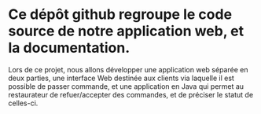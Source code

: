 # Ce dépôt github regroupe le code source de notre application web, et la documentation.

Lors de ce projet, nous allons développer une application web séparée en deux parties, une interface Web destinée aux clients via laquelle il est possible de passer commande, et une application en Java qui permet au restaurateur de refuer/accepter des commandes, et de préciser le statut de celles-ci.
